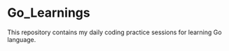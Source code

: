 # Go_Learnings
This repository contains my daily coding practice sessions for learning Go language.
